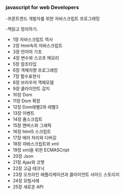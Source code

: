 ### javascript for web Developers 
-프론트앤드 개발자를 위한 자바스크립트 프로그래밍 

-책읽고 정리하기. 

- 1장 자바스크립트 역사
- 2장 html속의 자바스크립트 
- 3장 언어의 기초 
- 4장 변수와 스코프 메모리
- 5장 참조타입 
- 6장 객체지향 프로그래밍 
- 7장 함수표현식
- 8장 브라우저 객체모델
- 9장 클라이언트 감지 
- 10장 Dom 
- 11장 Dom 확장
- 12장 Dom레벨2와 레벨3  
- 13장 이벤트 
- 14장 폼스크립트 
- 15장 캔버스와 그래픽 
- 16장 html5 스크립트  
- 17장 에러 처리와 디버깅  
- 18장 자바스크립트와 xml  
- 19장 xml을 위한 ECMASCript 
- 20장 Json
- 21장 Ajax와 코멧 
- 22장 고급 테크닉 
- 23장 오프라인 애플리케이션과 클라이언트 사이드 스토리지
- 24장 모범사례 
- 25장 새로운 API 